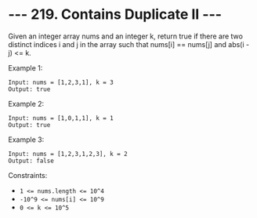 # --- 219. Contains Duplicate II ---

Given an integer array nums and an integer k, return true if there are two distinct indices i and j in
the array such that nums[i] == nums[j] and abs(i - j) <= k.

Example 1:
```
Input: nums = [1,2,3,1], k = 3
Output: true
```
Example 2:
```
Input: nums = [1,0,1,1], k = 1
Output: true
```

Example 3:
```
Input: nums = [1,2,3,1,2,3], k = 2
Output: false
```


Constraints:

- `1 <= nums.length <= 10^4`
- `-10^9 <= nums[i] <= 10^9`
- `0 <= k <= 10^5`
